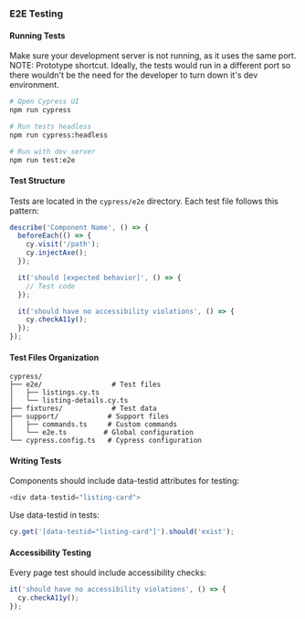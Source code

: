 ### E2E Testing

#### Running Tests
Make sure your development server is not running, as it uses the same port.
NOTE: Prototype shortcut. Ideally, the tests would run in a different port so there wouldn't be the need for the developer to turn down it's dev environment.

```bash
# Open Cypress UI
npm run cypress

# Run tests headless
npm run cypress:headless

# Run with dev server
npm run test:e2e
```

#### Test Structure

Tests are located in the `cypress/e2e` directory. Each test file follows this pattern:
```typescript
describe('Component Name', () => {
  beforeEach(() => {
    cy.visit('/path');
    cy.injectAxe();
  });

  it('should [expected behavior]', () => {
    // Test code
  });

  it('should have no accessibility violations', () => {
    cy.checkA11y();
  });
});
```

#### Test Files Organization
```
cypress/
├── e2e/                 # Test files
│   ├── listings.cy.ts
│   └── listing-details.cy.ts
├── fixtures/            # Test data
├── support/            # Support files
│   ├── commands.ts     # Custom commands
│   └── e2e.ts         # Global configuration
└── cypress.config.ts   # Cypress configuration
```

#### Writing Tests

Components should include data-testid attributes for testing:
```typescript
<div data-testid="listing-card">
```

Use data-testid in tests:
```typescript
cy.get('[data-testid="listing-card"]').should('exist');
```

#### Accessibility Testing

Every page test should include accessibility checks:
```typescript
it('should have no accessibility violations', () => {
  cy.checkA11y();
});
```
